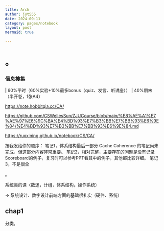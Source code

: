 ```yaml
---
title: Arch
author: jyt555
date: 2024-09-11
category: pages/notebook
layout: post
mermaid: true

---
```


# 。

### 信息搜集

| 60%平时（60%实验+10%最多bonus（quiz、发言、听讲座）） | 40%期末（半开卷，1张A4）

https://note.hobbitqia.cc/CA/

https://github.com/CSWellesSun/ZJUCourse/blob/main/%E8%AE%A1%E7%AE%97%E6%9C%BA%E4%BD%93%E7%B3%BB%E7%BB%93%E6%9E%84/%E4%BD%93%E7%B3%BB%E7%BB%93%E6%9E%84.md

https://ruoxining.github.io/notebook/CS/CA/

按我发给你的顺序：
笔记1，体系结构最后一部分 Cache Coherence 的笔记尚未完成，但这部分内容非常重要。
笔记2，相对完整，主要存在的问题是没有记录Scoreboard的例子，复习时可以参考PPT看其中的例子，其他都比较详细。
笔记3，不是很全

。

系统类的课（数逻，计组，体系结构，操作系统）

=> 系统设计、数字设计前端方面的基础很扎实（硬件、系统）

## chap1

分类，
